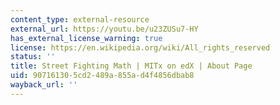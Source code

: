 ```yaml
---
content_type: external-resource
external_url: https://youtu.be/u23ZUSu7-HY
has_external_license_warning: true
license: https://en.wikipedia.org/wiki/All_rights_reserved
status: ''
title: Street Fighting Math | MITx on edX | About Page
uid: 90716130-5cd2-489a-855a-d4f4856dbab8
wayback_url: ''
---
```

